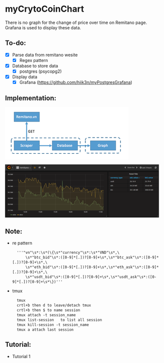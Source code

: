 # myCrytoCoinChart
There is no graph for the change of price over time on Remitano page. Grafana is used to display these data.

## To-do:
* [x] Parse data from remitano wesite
	* [x] Regex pattern

* [x] Database to store data
	* [x] postgres (psycopg2)

* [x] Display data
	* [x] Grafana (https://github.com/hiik3n/myPostgresGrafana)

## Implementation:
![data/flow01.png](data/flow01.png)

![data/graph01.png](data/graph01.png)
 

## Note:
* re pattern
	
		'''"vn"\s*:\s*(\{\s*"currency"\s*:\s*"VND"\s*,\
			\s*"btc_bid"\s*:([0-9]*[.])?[0-9]+\s*,\s*"btc_ask"\s*:([0-9]*[.])?[0-9]+\s*,\
			\s*"eth_bid"\s*:([0-9]*[.])?[0-9]+\s*,\s*"eth_ask"\s*:([0-9]*[.])?[0-9]+\s*,\
			\s*"usdt_bid"\s*:([0-9]*[.])?[0-9]+\s*,\s*"usdt_ask"\s*:([0-9]*[.])?[0-9]+\s*\})'''
* tmux 
	
		tmux
		crtl+b then d to leave/detach tmux
		crtl+b then $ to name session
		tmux attach -t session_name
		tmux list-session	to list all session
		tmux kill-session -t session_name
		tmux a attach last session

## Tutorial:
* Tutorial 1
	
